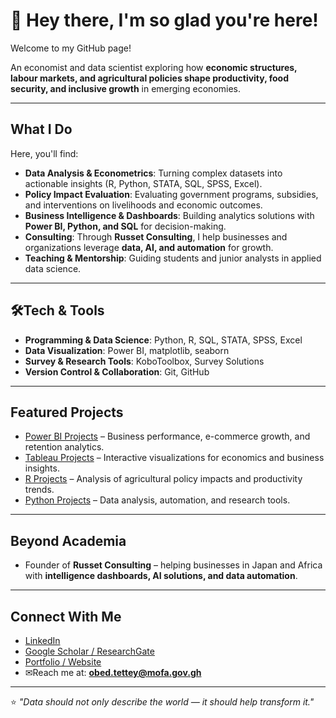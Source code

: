 # 👋 Hey there, I'm so glad you're here!

Welcome to my GitHub page!

An economist and data scientist exploring how **economic structures, labour markets, and agricultural policies shape productivity, food security, and inclusive growth** in emerging economies.

---

## What I Do
Here, you'll find:
- **Data Analysis & Econometrics**: Turning complex datasets into actionable insights (R, Python, STATA, SQL, SPSS, Excel).  
- **Policy Impact Evaluation**: Evaluating government programs, subsidies, and interventions on livelihoods and economic outcomes.  
- **Business Intelligence & Dashboards**: Building analytics solutions with **Power BI, Python, and SQL** for decision-making.
- **Consulting**: Through **Russet Consulting**, I help businesses and organizations leverage **data, AI, and automation** for growth.    
- **Teaching & Mentorship**: Guiding students and junior analysts in applied data science.  

---

## 🛠Tech & Tools
- **Programming & Data Science**: Python, R, SQL, STATA, SPSS, Excel  
- **Data Visualization**: Power BI, matplotlib, seaborn  
- **Survey & Research Tools**: KoboToolbox, Survey Solutions
- **Version Control & Collaboration**: Git, GitHub  

---

## Featured Projects
- [Power BI Projects](https://github.com/WanderwithObed/Power-BI-Dashboards) – Business performance, e-commerce growth, and retention analytics.  
- [Tableau Projects](https://github.com/WanderwithObed/Tableau) – Interactive visualizations for economics and business insights.  
- [R Projects](https://github.com/WanderwithObed/R) – Analysis of agricultural policy impacts and productivity trends.  
- [Python Projects](https://github.com/WanderwithObed/Python) – Data analysis, automation, and research tools.  

---

## Beyond Academia
- Founder of **Russet Consulting** – helping businesses in Japan and Africa with **intelligence dashboards, AI solutions, and data automation**. 

---

## Connect With Me
- [LinkedIn](https://www.linkedin.com/in/obed-tettey-103914198/)  
- [Google Scholar / ResearchGate](#)  
- [Portfolio / Website](#)  
- ✉Reach me at: **obed.tettey@mofa.gov.gh**  

---

⭐️ *"Data should not only describe the world — it should help transform it."*  
